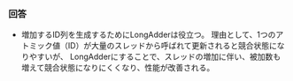 ### 回答

* 増加するID列を生成するためにLongAdderは役立つ。
理由として、1つのアトミック値（ID）が大量のスレッドから呼ばれて更新されると競合状態になりやすいが、
LongAdderにすることで、スレッドの増加に伴い、被加数も増えて競合状態になりにくくなり、性能が改善される。

